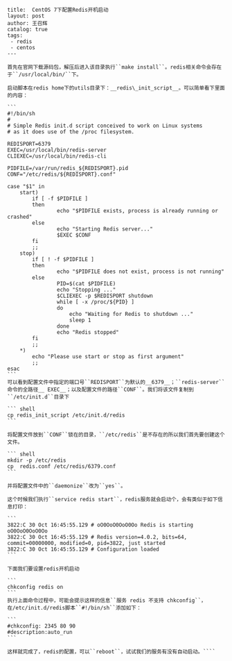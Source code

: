 ````---
title:  CentOS 7下配置Redis开机启动
layout: post
author: 王召辉
catalog: true
tags:
 - redis
 - centos
---

首先在官网下载源码包，解压后进入该目录执行``make install``。redis相关命令会存在于``/usr/local/bin/``下。

启动脚本在redis home下的utils目录下：__redis\_init_script__。可以简单看下里面的内容：

```
#!/bin/sh
#
# Simple Redis init.d script conceived to work on Linux systems
# as it does use of the /proc filesystem.

REDISPORT=6379
EXEC=/usr/local/bin/redis-server
CLIEXEC=/usr/local/bin/redis-cli

PIDFILE=/var/run/redis_${REDISPORT}.pid
CONF="/etc/redis/${REDISPORT}.conf"

case "$1" in
    start)
        if [ -f $PIDFILE ]
        then
                echo "$PIDFILE exists, process is already running or crashed"
        else
                echo "Starting Redis server..."
                $EXEC $CONF
        fi
        ;;
    stop)
        if [ ! -f $PIDFILE ]
        then
                echo "$PIDFILE does not exist, process is not running"
        else
                PID=$(cat $PIDFILE)
                echo "Stopping ..."
                $CLIEXEC -p $REDISPORT shutdown
                while [ -x /proc/${PID} ]
                do
                    echo "Waiting for Redis to shutdown ..."
                    sleep 1
                done
                echo "Redis stopped"
        fi
        ;;
    *)
        echo "Please use start or stop as first argument"
        ;;
esac
```
可以看到配置文件中指定的端口号``REDISPORT``为默认的__6379__；``redis-server``命令的全路径__ EXEC__；以及配置文件的路径``CONF``。我们将该文件复制到``/etc/init.d``目录下

``` shell
cp redis_init_script /etc/init.d/redis
```

将配置文件放到``CONF``锁在的目录，``/etc/redis``是不存在的所以我们首先要创建这个文件。

``` shell
mkdir -p /etc/redis
cp  redis.conf /etc/redis/6379.conf
```

并将配置文件中的``daemonize``改为``yes``。

这个时候我们执行``service redis start``，redis服务就会启动个，会有类似于如下信息打印：

```
3822:C 30 Oct 16:45:55.129 # oO0OoO0OoO0Oo Redis is starting oO0OoO0OoO0Oo
3822:C 30 Oct 16:45:55.129 # Redis version=4.0.2, bits=64, commit=00000000, modified=0, pid=3822, just started
3822:C 30 Oct 16:45:55.129 # Configuration loaded
```

下面我们要设置redis开机启动

```
chkconfig redis on 
```
执行上面命令过程中，可能会提示这样的信息``服务 redis 不支持 chkconfig``，在/etc/init.d/redis脚本``#!/bin/sh``添加如下：

```
#chkconfig: 2345 80 90
#description:auto_run
```

这样就完成了，redis的配置，可以``reboot``，试试我们的服务有没有自动启动。````